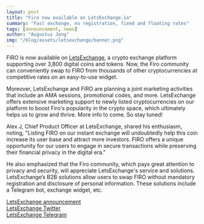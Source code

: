 ```yaml
---
layout: post
title: "Firo now available on LetsExchange.io"
summary: "Fast exchange, no registration, fixed and floating rates"
tags: [announcement, news]
author: "Augustus Jong"
img: "/blog/assets/letsexchange/banner.png"
---
```

FIRO is now available on [LetsExchange](https://letsexchange.io/), a crypto exchange platform supporting over 3,800 digital coins and tokens. Now, the Firo community can conveniently swap to FIRO from thousands of other cryptocurrencies at competitive rates on an easy-to-use widget. 

Moreover, LetsExchange and FIRO are planning a joint marketing activities that include an AMA sessions, promotional codes, and more. LetsExchange offers extensive marketing support to newly listed cryptocurrencies on our platform to boost Firo's popularity in the crypto space, which ultimately helps us to grow and thrive. More info to come. So stay tuned! 

Alex J, Chief Product Officer at LetsExchange, shared his enthusiasm, noting, "Listing FIRO on our instant exchange will undoubtedly help this coin increase its user base and attract more investors. FIRO offers a unique opportunity for our users to engage in secure transactions while preserving their financial privacy in the digital era." 

He also emphasized that the Firo community, which pays great attention to privacy and security, will appreciate LetsExchange's service and solutions. LetsExchange’s B2B solutions allow users to swap FIRO without mandatory registration and disclosure of personal information. These solutions include a Telegram bot, exchange widget, etc. 

[LetsExchange announcement](https://letsexchange.io/blog/the-firo-cryptocurrency-is-now-available-on-letsexchange/)  
[LetsExchange Twitter](https://twitter.com/letsexchange_io)  
[LetsExchange Telegram](https://t.me/letsexchange_io)  